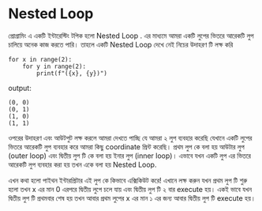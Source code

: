 # Nested Loop

প্রোগ্রামিং এ একটি ইন্টারেস্টিং টপিক হলো Nested Loop . এর মাধ্যমে আমরা একটি লুপের ভিতরে আরেকটি লুপ চালিয়ে অনেক কাজ করতে পারি। তাহলে একটি Nested Loop দেখে নেই নিচের উদাহরণ টি লক্ষ করি 

```
for x in range(2):
    for y in range(2):
        print(f"({x}, {y})")
```

output:
```
(0, 0)
(0, 1)
(1, 0)
(1, 1)
``` 

ওপরের উদাহরণ এবং আউটপুট লক্ষ করলে আমরা দেখতে পাচ্ছি যে আমরা ২ লুপ ব্যবহার করেছি যেখানে একটি লুপের ভিতরে আরেকটি লুপ ব্যবহার করে আমরা কিছু coordinate প্রিন্ট করেছি। প্রথম লুপ কে বলা হয় আউটার লুপ (outer loop) এবং দ্বিতীয় লুপ টি কে বলা হয় ইনার লুপ (inner loop)। এভাবে যখন একটি লুপ এর ভিতরে আরেকটি লুপ ব্যবহার করা হয় তখন একে বলা হয় Nested Loop. 

এখন কথা হলো পাইথন ইন্টারপ্রিটার এই লুপ কে কিভাবে এক্সিকিউট করে! এখানে লক্ষ করুন যখন প্রথম লুপ টি শুরু হলো তখন x এর মান 0 এরপরে দ্বিতীয় লুপে চলে যায় এবং দ্বিতীয় লুপ টি ২ বার execute হয়। একই ভাবে যখন দ্বিতীয় লুপ টি প্রথমবার শেষ হয় তখন আবার প্রথম লুপের x এর মান ১ এর জন্য আবার দ্বিতীয় লুপ টি execute হয়।  